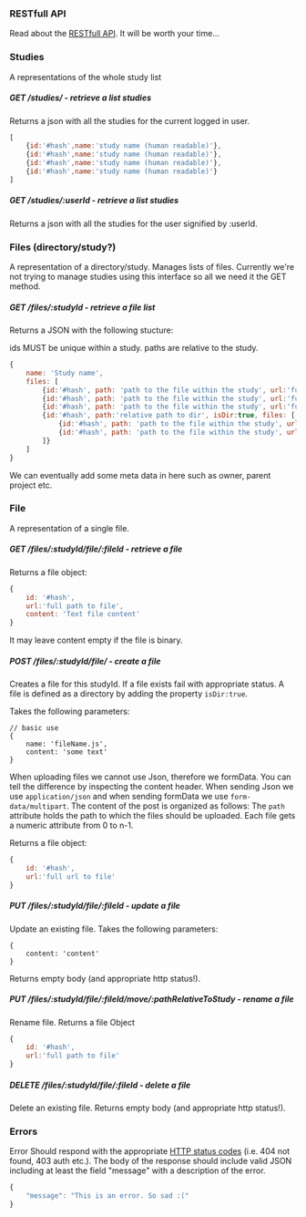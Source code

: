 ### RESTfull API
Read about the [RESTfull API](http://www.vinaysahni.com/best-practices-for-a-pragmatic-restful-api). It will be worth your time...

### Studies
A representations of the whole study list

#####    GET     /studies/ - retrieve a list studies
Returns a json with all the studies for the current logged in user.

```js
[
    {id:'#hash',name:'study name (human readable)'},
    {id:'#hash',name:'study name (human readable)'},
    {id:'#hash',name:'study name (human readable)'},
    {id:'#hash',name:'study name (human readable)'}
]
```

#####    GET     /studies/:userId - retrieve a list studies
Returns a json with all the studies for the user signified by :userId.

### Files (directory/study?)
A representation of a directory/study. Manages lists of files. Currently we're not trying to manage studies using this interface so all we need it the GET method.

#####    GET     /files/:studyId - retrieve a file list

Returns a JSON with the following stucture:

ids MUST be unique within a study.
paths are relative to the study.

```js
{
    name: 'Study name',
    files: [
        {id:'#hash', path: 'path to the file within the study', url:'full url of file', isDir:false},
        {id:'#hash', path: 'path to the file within the study', url:'full url of file', isDir:false},
        {id:'#hash', path: 'path to the file within the study', url:'full url of file', isDir:false},
        {id:'#hash', path:'relative path to dir', isDir:true, files: [
            {id:'#hash', path: 'path to the file within the study', url:'full url of file', isDir:false},
            {id:'#hash', path: 'path to the file within the study', url:'full url of file', isDir:false}                
        ]}
    ]
}
```

We can eventually add some meta data in here such as owner, parent project etc.

### File
A representation of a single file.

#####    GET     /files/:studyId/file/:fileId - retrieve a file
Returns a file object:

```js
{
    id: '#hash',
    url:'full path to file',
    content: 'Text file content'
}
```

It may leave content empty if the file is binary.

#####    POST    /files/:studyId/file/ - create a file
Creates a file for this studyId.
If a file exists fail with appropriate status.
A file is defined as a directory by adding the property `isDir:true`.

Takes the following parameters:
```
// basic use
{
    name: 'fileName.js',
    content: 'some text'
}
```

When uploading files we cannot use Json, therefore we formData.
You can tell the difference by inspecting the content header. When sending Json we use `application/json` and when sending formData we use `form-data/multipart`.
The content of the post is organized as follows:
The `path` attribute holds the path to which the files should be uploaded.
Each file gets a numeric attribute from 0 to n-1.

Returns a file object:

```js
{
    id: '#hash',
    url:'full url to file'
}
```

#####    PUT     /files/:studyId/file/:fileId - update a file
Update an existing file.
Takes the following parameters:
```
{
    content: 'content'
}
```

Returns empty body (and appropriate http status!).

#####    PUT     /files/:studyId/file/:fileId/move/:pathRelativeToStudy - rename a file
Rename file.
Returns a file Object

```js
{
    id: '#hash',
    url:'full path to file'
}
```

#####    DELETE  /files/:studyId/file/:fileId - delete a file
Delete an existing file.
Returns empty body (and appropriate http status!).

### Errors
Error Should respond with the appropriate [HTTP status codes](https://en.wikipedia.org/wiki/List_of_HTTP_status_codes) (i.e. 404 not found, 403 auth etc.).
The body of the response should include valid JSON including at least the field "message" with a description of the error.

```js
{
    "message": "This is an error. So sad :("
}
```